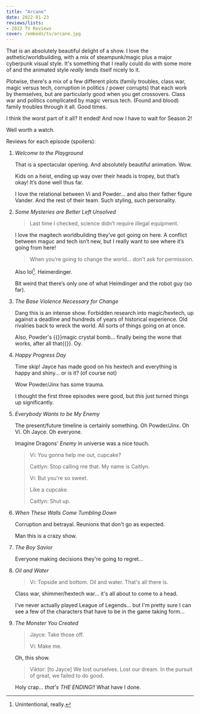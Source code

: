 ```yaml
---
title: "Arcane"
date: 2022-01-23
reviews/lists:
- 2022 TV Reviews
cover: /embeds/tv/arcane.jpg
---
```

That is an absolutely beautiful delight of a show. I love the asthetic/worldbuilding, with a mix of steampunk/magic plus a major cyberpunk visual style. It's something that I really could do with some more of and the animated style *really* lends itself nicely to it.

Plotwise, there's a mix of a few different plots (family troubles, class war, magic versus tech, corruption in politics / power corrupts) that each work by themselves, but are particularly good when you get crossovers. Class war and politics complicated by magic versus tech. (Found and blood) family troubles through it all. Good times. 

I think the worst part of it all? It ended! And now I have to wait for Season 2!

Well worth a watch. 

<!--more-->

Reviews for each episode (spoilers):

1. *Welcome to the Playground*

   That is a spectacular opening. And absolutely beautiful animation. Wow.

   Kids on a heist, ending up way over their heads is tropey, but that’s okay! It’s done well thus far.

   I love the relational between Vi and Powder… and also their father figure Vander. And the rest of their team. Such styling, such personality.

2. *Some Mysteries are Better Left Unsolved*

   > Last time I checked, science didn’t require illegal equipment.

   I love the magitech worldbuilding they’ve got going on here. A conflict between maguc and tech isn’t new, but I really want to see where it’s going from here!

   > When you’re going to change the world… don’t ask for permission.

   Also lol[^lol]. Heimerdinger.

   Bit weird that there’s only one of what Heimdinger and the robot guy (so far).

3. *The Base Violence Necessary for Change*

   Dang this is an intense show. Forbidden research into magic/hextech, up against a deadline and hundreds of years of historical experience. Old rivalries back to wreck the world. All sorts of things going on at once.

   Also, Powder's {{<spoiler>}}magic crystal bomb... finally being the wone that works, after all that{{</spoiler>}}. Oy.

4. *Happy Progress Day*

   Time skip! Jayce has made good on his hextech and everything is happy and shiny... or is it? (of course not)

   Wow Powder/Jinx has some trauma.

   I thought the first three episodes were good, but _this_ just turned things up significantly.

5. *Everybody Wants to be My Enemy*

   The present/future timeline is certainly something. Oh Powder/Jinx. Oh Vi. Oh Jayce. Oh everyone.

   Imagine Dragons' _Enemy_ in universe was a nice touch.

   > Vi: You gonna help me out, cupcake?
   >
   > Caitlyn: Stop calling me that. My name is Caitlyn.
   >
   > Vi: But you're so sweet.
   >
   > Like a cupcake.
   >
   > Caitlyn: Shut up.

6. *When These Walls Come Tumbling Down*

   Corruption and betrayal. Reunions that don't go as expected.

   Man this is a crazy show.

7. *The Boy Savior*

   Everyone making decisions they're going to regret...

8. *Oil and Water*

   > Vi: Topside and bottom. Oil and water. That's all there is.

   Class war, shimmer/hextech war... it's all about to come to a head.

   I've never actually played League of Legends... but I'm pretty sure I can see a few of the characters that have to be in the game taking form...

9. *The Monster You Created*

   > Jayce: Take those off.
   >
   > Vi: Make me.

   Oh, this show.

   > Viktor: [to Jayce] We lost ourselves. Lost our dream. In the pursuit of great, we failed to do good.

   Holy crap... _that's THE ENDING!!_ What have I done.

[^lol]: Unintentional, really.